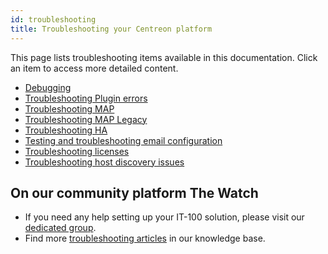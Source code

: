 ```yaml
---
id: troubleshooting
title: Troubleshooting your Centreon platform
---
```


This page lists troubleshooting items available in this documentation. Click an item to access more detailed content.

* [Debugging](../administration/parameters/debug.md)
* [Troubleshooting Plugin errors](/pp/integrations/plugin-packs/getting-started/how-to-guides/troubleshooting-plugins)
* [Troubleshooting MAP](../graph-views/map-web-troubleshooting.md)
* [Troubleshooting MAP Legacy](../graph-views/troubleshooter.md)
* [Troubleshooting HA](../administration/centreon-ha/troubleshooting-guide.md)
* [Testing and troubleshooting email configuration](../administration/postfix.md#testing-and-troubleshooting-email-configuration)
* [Troubleshooting licenses](../administration/licenses.md#troubleshooting-licenses)
* [Troubleshooting host discovery issues](../monitoring/discovery/troubleshooting-hosts-discovery.md)

## On our community platform The Watch

* If you need any help setting up your IT-100 solution, please visit our [dedicated group](https://thewatch.centreon.com/groups/centreon-it-100-users-54).
* Find more [troubleshooting articles](https://thewatch.centreon.com/troubleshooting-41) in our knowledge base.
